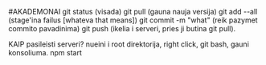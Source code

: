 #AKADEMONAI
git status (visada)
git pull (gauna nauja versija)
git add --all (stage'ina failus [whateva that means])
git commit -m "what" (reik pazymet commito pavadinima)
git push (ikelia i serveri, pries ji butina git pull).

KAIP pasileisti serveri?
 nueini i root direktorija, right click, git bash, gauni konsoliuma.
 npm start